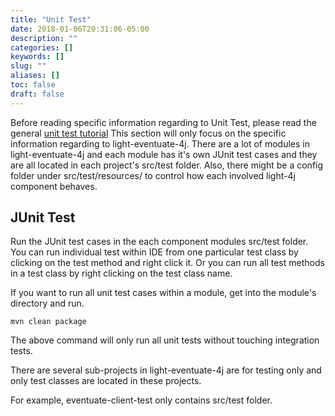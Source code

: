 ```yaml
---
title: "Unit Test"
date: 2018-01-06T20:31:06-05:00
description: ""
categories: []
keywords: []
slug: ""
aliases: []
toc: false
draft: false
---
```


Before reading specific information regarding to Unit Test, please read the general [unit test tutorial][]
This section will only focus on the specific information regarding to light-eventuate-4j. There are a lot
of modules in light-eventuate-4j and each module has it's own JUnit test cases and they are all located in
each project's src/test folder. Also, there might be a config folder under src/test/resources/ to control
how each involved light-4j component behaves. 

## JUnit Test

Run the JUnit test cases in the each component modules src/test folder. You can run individual test within
IDE from one particular test class by clicking on the test method and right click it. Or you can run all
test methods in a test class by right clicking on the test class name. 

If you want to run all unit test cases within a module, get into the module's directory and run.

```
mvn clean package
``` 

The above command will only run all unit tests without touching integration tests. 


There are several sub-projects in light-eventuate-4j are for testing only and only test classes are located
in these projects. 

For example, eventuate-client-test only contains src/test folder.

[unit test tutorial]: /tutorial/common/test/unit-test/
